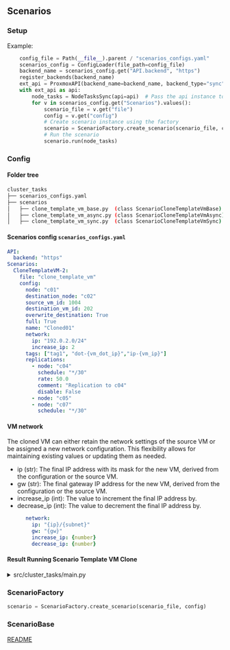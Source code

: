 ## Scenarios

### Setup 

Example:
```python
    config_file = Path(__file__).parent / "scenarios_configs.yaml"
    scenarios_config = ConfigLoader(file_path=config_file)
    backend_name = scenarios_config.get("API.backend", "https")
    register_backends(backend_name)
    ext_api = ProxmoxAPI(backend_name=backend_name, backend_type="sync")
    with ext_api as api:
        node_tasks = NodeTasksSync(api=api)  # Pass the api instance to NodeTasksAsync
        for v in scenarios_config.get("Scenarios").values():
            scenario_file = v.get("file")
            config = v.get("config")
            # Create scenario instance using the factory
            scenario = ScenarioFactory.create_scenario(scenario_file, config)
            # Run the scenario
            scenario.run(node_tasks)
```

### Config
#### Folder tree

```bash
cluster_tasks
├── scenarios_configs.yaml
├── scenarios
│   ├── clone_template_vm_base.py  (class ScenarioCloneTemplateVmBase)
│   ├── clone_template_vm_async.py (class ScenarioCloneTemplateVmAsync)
│   ├── clone_template_vm_sync.py  (class ScenarioCloneTemplateVmSync)
````
#### Scenarios config `scenarios_configs.yaml`
```yaml
API:
  backend: "https"
Scenarios:
  CloneTemplateVM-2:
    file: "clone_template_vm"
    config:
      node: "c01"
      destination_node: "c02"
      source_vm_id: 1004
      destination_vm_id: 202
      overwrite_destination: True
      full: True
      name: "Cloned01"
      network:
        ip: "192.0.2.0/24"
        increase_ip: 2
      tags: ["tag1", "dot-{vm_dot_ip}","ip-{vm_ip}"]
      replications:
        - node: "c04"
          schedule: "*/30"
          rate: 50.0
          comment: "Replication to c04"
          disable: False
        - node: "c05"
        - node: "c07"
          schedule: "*/30"
```
#### VM network
The cloned VM can either retain the network settings of the source VM or be assigned a new network configuration. 
This flexibility allows for maintaining existing values or updating them as needed.

* ip (str): The final IP address with its mask for the new VM, derived from the configuration or the source VM.
* gw (str): The final gateway IP address for the new VM, derived from the configuration or the source VM.
* increase_ip (int): The value to increment the final IP address by.
* decrease_ip (int): The value to decrement the final IP address by.
```yaml
      network:
        ip: "{ip}/{subnet}"
        gw: "{gw}"
        increase_ip: {number}
        decrease_ip: {number}
```

#### Result Running Scenario Template VM Clone
<details>
<summary>src/cluster_tasks/main.py</summary>

``` bash
INFO: *** Running Scenario Template VM Clone: 'CloneTemplateVM-2'
INFO: Checking if destination Node:'c02' is online
INFO: Checking if VM 202 already exists
INFO: VM 202 already exists on node:'c02'. Deleting...
INFO: Waiting for replication job (202 to any) is removed... [ 0:00:00 / 0:10:00 ]
INFO: Waiting for replication job (202 to any) is removed... [ 0:00:02 / 0:10:00 ]
INFO: Waiting for replication job (202 to any) is removed... [ 0:00:04 / 0:10:00 ]
INFO: Waiting for replication job (202 to any) is removed... [ 0:00:06 / 0:10:00 ]
INFO: Waiting for replication job (202 to any) is removed... [ 0:00:09 / 0:10:00 ]
INFO: Waiting for replication job (202 to any) is removed... [ 0:00:11 / 0:10:00 ]
INFO: Waiting for replication job (202 to any) is removed... [ 0:00:13 / 0:10:00 ]
INFO: Waiting for replication job (202 to any) is removed... [ 0:00:15 / 0:10:00 ]
INFO: Waiting for replication job (202 to any) is removed... [ 0:00:17 / 0:10:00 ]
INFO: Waiting for replication job (202 to any) is removed... [ 0:00:20 / 0:10:00 ]
INFO: Waiting for replication job (202 to any) is removed... [ 0:00:22 / 0:10:00 ]
INFO: Waiting for replication job (202 to any) is removed... [ 0:00:24 / 0:10:00 ]
INFO: VM 202 deleted successfully
INFO: Cloning VM from 1004 to 202
INFO: Waiting for task (c01:003DC818:05DF9910:677E688B:qmclone:1004) to finish... [ 0:00:00 / 0:10:00 ]
INFO: Waiting for task (c01:003DC818:05DF9910:677E688B:qmclone:1004) to finish... [ 0:00:02 / 0:10:00 ]
INFO: Waiting for task (c01:003DC818:05DF9910:677E688B:qmclone:1004) to finish... [ 0:00:04 / 0:10:00 ]
INFO: Waiting for task (c01:003DC818:05DF9910:677E688B:qmclone:1004) to finish... [ 0:00:06 / 0:10:00 ]
INFO: VM 202 cloned successfully
INFO: Configuring Network for VM 202
INFO: Configured Network for VM 202 successfully
INFO: Configuring tags for VM 202
INFO: VM 202 configured tags:'tag1,dot-002,ip-192-0-2-2' successfully
INFO: Migrating VM 202 to node: c02
INFO: Waiting for task (c01:003DC88A:05DF9D27:677E6896:qmigrate:202) to finish... [ 0:00:00 / 0:10:00 ]
INFO: Waiting for task (c01:003DC88A:05DF9D27:677E6896:qmigrate:202) to finish... [ 0:00:02 / 0:10:00 ]
INFO: Waiting for task (c01:003DC88A:05DF9D27:677E6896:qmigrate:202) to finish... [ 0:00:04 / 0:10:00 ]
INFO: Waiting for task (c01:003DC88A:05DF9D27:677E6896:qmigrate:202) to finish... [ 0:00:07 / 0:10:00 ]
INFO: Waiting for task (c01:003DC88A:05DF9D27:677E6896:qmigrate:202) to finish... [ 0:00:09 / 0:10:00 ]
INFO: VM 202 migrated successfully
INFO: Creating replication jobs for VM 202
INFO: Created replication job VM 202 for node 'c04' with result: True
INFO: Created replication job VM 202 for node 'c05' with result: True
INFO: Created replication job VM 202 for node 'c07' with result: True
INFO: *** Scenario 'CloneTemplateVM-2' completed successfully
INFO: Proxmox Cluster Tasks: Finished

Process finished with exit code 0
```
</details>

### ScenarioFactory

```python
scenario = ScenarioFactory.create_scenario(scenario_file, config)
```


### ScenarioBase





[README](../README.md)
